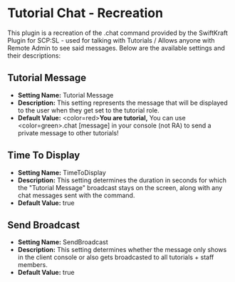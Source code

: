 #  Tutorial Chat - Recreation

This plugin is a recreation of the .chat command provided by the SwiftKraft Plugin for SCP:SL - used for talking with Tutorials / Allows anyone with Remote Admin to see said messages. Below are the available settings and their descriptions:

## Tutorial Message

- **Setting Name:** Tutorial Message
- **Description:** This setting represents the message that will be displayed to the user when they get set to the tutorial role.
- **Default Value:** <color=red><b>You are tutorial,</b></color> You can use <color=green>.chat [message]</color> in your console (not RA) to send a private message to other tutorials!

## Time To Display

- **Setting Name:** TimeToDisplay
- **Description:** This setting determines the duration in seconds for which the "Tutorial Message" broadcast stays on the screen, along with any chat messages sent with the command.
- **Default Value:** true

## Send Broadcast

- **Setting Name:** SendBroadcast
- **Description:** This setting determines whether the message only shows in the client console or also gets broadcasted to all tutorials + staff members.
- **Default Value:** true
